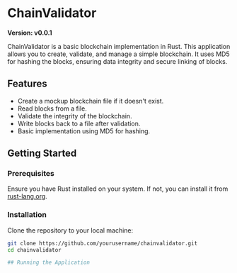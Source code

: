 # ChainValidator

**Version: v0.0.1**

ChainValidator is a basic blockchain implementation in Rust. This application allows you to create, validate, and manage a simple blockchain. It uses MD5 for hashing the blocks, ensuring data integrity and secure linking of blocks.

## Features

- Create a mockup blockchain file if it doesn't exist.
- Read blocks from a file.
- Validate the integrity of the blockchain.
- Write blocks back to a file after validation.
- Basic implementation using MD5 for hashing.

## Getting Started

### Prerequisites

Ensure you have Rust installed on your system. If not, you can install it from [rust-lang.org](https://www.rust-lang.org/).

### Installation

Clone the repository to your local machine:

```bash
git clone https://github.com/yourusername/chainvalidator.git
cd chainvalidator

## Running the Application

